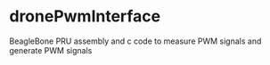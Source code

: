 # dronePwmInterface
BeagleBone PRU assembly and c code to measure PWM signals and generate PWM signals
